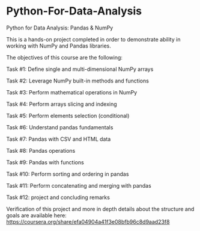 # Python-For-Data-Analysis
Python for Data Analysis: Pandas &amp; NumPy

This is a hands-on project completed in order to demonstrate ability in working with NumPy and Pandas libraries.


The objectives of this course are the following:

Task #1: Define single and multi-dimensional NumPy arrays

Task #2: Leverage NumPy built-in methods and functions

Task #3: Perform mathematical operations in NumPy

Task #4: Perform arrays slicing and indexing

Task #5: Perform elements selection (conditional)

Task #6: Understand pandas fundamentals

Task #7: Pandas with CSV and HTML data

Task #8: Pandas operations

Task #9: Pandas with functions

Task #10: Perform sorting and ordering in pandas

Task #11: Perform concatenating and merging with pandas

Task #12: project and concluding remarks

Verification of this project and more in depth details about the structure and goals are available here: https://coursera.org/share/efa04904a41f3e08bfb96c8d9aad23f8
